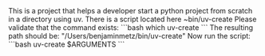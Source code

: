 <title>UV Python Project</title>

<purpose>
    This is a project that helps a developer start a python project from scratch
    in a directory using uv. 
</purpose>

<instructions>
    <instruction>
        There is a script located here ~bin/uv-create
        Please validate that the command exists:
        ```bash
        which uv-create
        ```
        The resulting path should be: "/Users/benjaminmetz/bin/uv-create"
    </instruction>
    <instruction>
        Now run the script:
        ```bash
        uv-create $ARGUMENTS
        ```
    </instruction>
</instructions>
